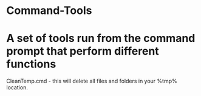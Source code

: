 # Command-Tools
A set of tools run from the command prompt that perform different functions
===========================================================================
CleanTemp.cmd - this will delete all files and folders in your %tmp% location. 
